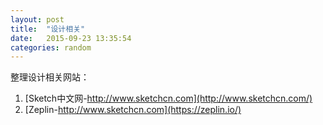 ```yaml
---
layout: post
title:  "设计相关"
date:   2015-09-23 13:35:54
categories: random
---
```


整理设计相关网站：

1. [Sketch中文网-http://www.sketchcn.com](http://www.sketchcn.com/)
1. [Zeplin-http://www.sketchcn.com](https://zeplin.io/)
